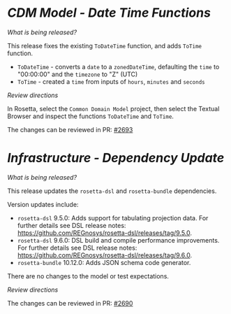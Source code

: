 # _CDM Model - Date Time Functions_

_What is being released?_

This release fixes the existing `ToDateTime` function, and adds `ToTime` function.

- `ToDateTime` - converts a `date` to a `zonedDateTime`, defaulting the `time` to "00:00:00" and the `timezone` to "Z" (UTC)
- `ToTime` - created a `time` from inputs of `hours`, `minutes` and `seconds`

_Review directions_

In Rosetta, select the `Common Domain Model` project, then select the Textual Browser and inspect the functions `ToDateTime` and `ToTime`.

The changes can be reviewed in PR: [#2693](https://github.com/finos/common-domain-model/pull/2693)

# _Infrastructure - Dependency Update_

_What is being released?_

This release updates the `rosetta-dsl` and `rosetta-bundle` dependencies.

Version updates include:
- `rosetta-dsl` 9.5.0: Adds support for tabulating projection data. For further details see DSL release notes: https://github.com/REGnosys/rosetta-dsl/releases/tag/9.5.0.
- `rosetta-dsl` 9.6.0: DSL build and compile performance improvements. For further details see DSL release notes: https://github.com/REGnosys/rosetta-dsl/releases/tag/9.6.0.
- `rosetta-bundle` 10.12.0: Adds JSON schema code generator.

There are no changes to the model or test expectations.

_Review directions_

The changes can be reviewed in PR: [#2690](https://github.com/finos/common-domain-model/pull/2690)
